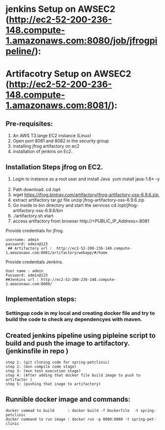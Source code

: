 
# jenkins Setup on AWSEC2 (http://ec2-52-200-236-148.compute-1.amazonaws.com:8080/job/jfrogpipeline/):
# Artifacotry Setup on AWSEC2 (http://ec2-52-200-236-148.compute-1.amazonaws.com:8081/):

## Pre-requisites:
1. An AWS T3.large EC2 instance (Linux)
2. Open port 8081 and 8082 in the security group
3. installing jfrog artifactory on ec2
4. installation of jenkins on Ec2.

## Installation Steps jfrog on EC2.
1. Login to instance as a root user and install Java  yum install java-1.8* -y  
2. Path download. cd /opt 
3. wget https://jfrog.bintray.com/artifactory/jfrog-artifactory-oss-6.9.6.zip 
4. extract artifactory tar.gz file unzip jfrog-artifactory-oss-6.9.6.zip 
5. Go inside to bin directory and start the services cd /opt/jfrog-artifactory-oss-6.9.6/bin
6. ./artifactory.sh start 
7. access artifactory from browser http://<PUBLIC_IP_Address>:8081  

Provide credentials for jfrog. 
```
username: admin
password: admin@123
 ## Artifactory url :  http://ec2-52-200-236-148.compute-1.amazonaws.com:8081/artifactory/webapp/#/home 
```
 
Provide credentials Jenkins.
```
User name : admin
Password: admin@123
##Jenkins url : http://ec2-52-200-236-148.compute-1.amazonaws.com:8080/
```
## Implementation steps:

### Settingup code in my local and creating docker file and try to build the code to check any dependencyes with maven.

## Created jenkins pipeline using pipleine script to build and push the image to artifactory.(jenkinsfile in repo )
```
step 1: (git cloning code for spring-petclinic)
step 2: (mvn compile code stage)
step 3: (mvn test execution stage)
step 4: (After adding that docker file build image to push to artifactor )
step 5: (pushing that inage to artifactory)
```

## Runnible docker image and commands: 
```
docker commad to build      : docker build -f Dockerfile  -t spring-petclinic
docker command to run image : docker run -p 8080:8080 -t spring-pet-clinic

```

